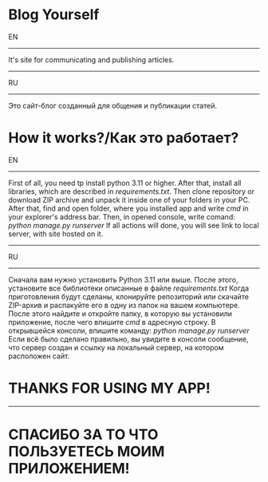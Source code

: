 # Blog Yourself
EN
____
It's site for communicating and publishing articles.
____
RU
____
Это сайт-блог созданный для общения и публикации статей.

# How it works?/Как это работает?
EN
____
First of all, you need tp install python 3.11 or higher.
After that, install all libraries, which are described in *requirements.txt*.
Then clone repository or download ZIP archive and unpack it inside one of your folders in your PC. After that, find and open folder, where you installed app and write *cmd* in your explorer's address bar. Then, in opened console, write comand:
*python manage.py runserver*
If all actions will done, you will see link to local server, with site hosted on it.
________________________________
RU
____
Сначала вам нужно установить Python 3.11 или выше.
После этого, установите все библиотеки описанные в файле *requirements.txt*
Когда приготовления будут сделаны, клонируйте репозиторий или скачайте ZIP-архив и распакуйте его в одну из папок на вашем компьютере. После этого найдите и откройте папку, в которую вы установили приложение, после чего впишите *cmd* в адресную строку. 
В открывшейся консоли, впишите команду:
*python manage.py runserver*
Если всё было сделано правильно, вы увидите в консоли сообщение, что сервер создан и ссылку на локальный сервер, на котором расположен сайт.
# THANKS FOR USING MY APP!
___
# СПАСИБО ЗА ТО ЧТО ПОЛЬЗУЕТЕСЬ МОИМ ПРИЛОЖЕНИЕМ! 

